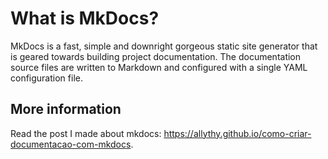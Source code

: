 #  What is MkDocs?

MkDocs is a fast, simple and downright gorgeous static site generator that is geared towards building project documentation. The documentation source files are written to Markdown and configured with a single YAML configuration file.

## More information

Read the post I made about mkdocs:
https://allythy.github.io/como-criar-documentacao-com-mkdocs.
